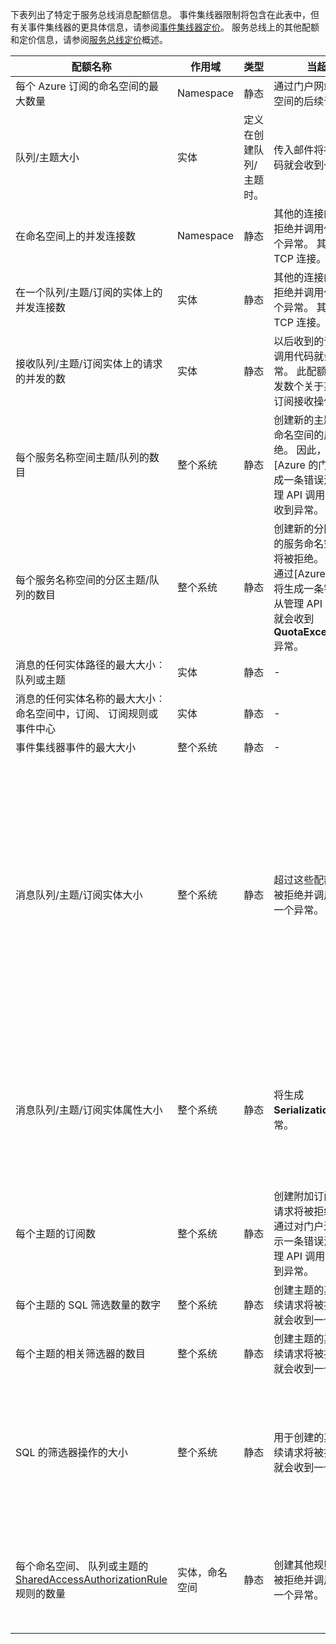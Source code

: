 下表列出了特定于服务总线消息配额信息。 事件集线器限制将包含在此表中，但有关事件集线器的更具体信息，请参阅[事件集线器定价](https://azure.microsoft.com/pricing/details/event-hubs/)。 服务总线上的其他配额和定价信息，请参阅[服务总线定价](https://azure.microsoft.com/pricing/details/service-bus/)概述。

|配额名称|作用域|类型|当超出的行为|值|
|---|---|---|---|---|
| 每个 Azure 订阅的命名空间的最大数量|Namespace|静态|通过门户网站，对其他命名空间的后续请求将被拒绝。|100|
|队列/主题大小|实体|定义在创建队列/主题时。|传入邮件将被拒绝并调用代码就会收到一个异常。|1、 2、 3、 4 或 5 GB。<br /><br />如果启用了[分区](service-bus-partitioning.md)，每个主题最大队列大小是 80 GB。|
|在命名空间上的并发连接数|Namespace|静态|其他的连接的后续请求将被拒绝并调用代码就会收到一个异常。 其他操作不受并发 TCP 连接。|NetMessaging: 1000<br /><br />AMQP: 5000|
|在一个队列/主题/订阅的实体上的并发连接数|实体|静态|其他的连接的后续请求将被拒绝并调用代码就会收到一个异常。 其他操作不受并发 TCP 连接。|限制通过命名空间每个并发连接数的限制。|
|接收队列/主题/订阅实体上的请求的并发的数|实体|静态|以后收到的请求将被拒绝并调用代码就会收到一个异常。 此配额应用于组合的并发数个关于某个主题的所有订阅接收操作。|5000|
|每个服务名称空间主题/队列的数目|整个系统|静态|创建新的主题或队列的服务命名空间的后续请求将被拒绝。 因此，如果配置通过[Azure 的门户网站][]，将生成一条错误消息。 如果从管理 API 调用，调用代码就会收到异常。|10000<br /><br />主题和队列服务命名空间中的总次数必须小于或等于 10000。<br/>这不是适用于高级分区的所有实体。|
|每个服务名称空间的分区主题/队列的数目|整个系统|静态|创建新的分区的主题或队列的服务命名空间的后续请求将被拒绝。 因此，如果配置通过[Azure 的门户网站][]，将生成一条错误消息。 如果从管理 API 调用，调用代码就会收到**QuotaExceededException**异常。|基本和标准层-100<br />高级-1000<br/><br />每个分区的队列或主题都将计入每个名称空间的 10000 实体的配额。|
|消息的任何实体路径的最大大小︰ 队列或主题|实体|静态|-|260 个字符|
|消息的任何实体名称的最大大小︰ 命名空间中，订阅、 订阅规则或事件中心|实体|静态|-|50 个字符|
|事件集线器事件的最大大小|整个系统|静态|-|256 KB|
|消息队列/主题/订阅实体大小|整个系统|静态|超过这些配额的传入邮件将被拒绝并调用代码就会收到一个异常。|最大邮件大小︰ 256 KB （[标准层](../articles/service-bus/service-bus-premium-messaging.md)） / 1 MB （[特优层](../articles/service-bus/service-bus-premium-messaging.md)）。 <br /><br />**请注意**由于系统开销，而这一限制通常是稍微少一些。<br /><br />大标题的大小︰ 64 KB<br /><br />属性包中的标头属性的最大数量︰**字节整数。如何**<br /><br />属性包中的属性的最大大小︰ 没有明确的限制。 受最大标头大小的限制。|
|消息队列/主题/订阅实体属性大小|整个系统|静态|将生成**SerializationException**异常。|最大邮件的每个属性的属性大小是 32k。 所有属性的累计大小不能超过 64k。 这适用于整个头[BrokeredMessage](https://msdn.microsoft.com/library/microsoft.servicebus.messaging.brokeredmessage.aspx)，它同时具有系统属性 （如[序列号](https://msdn.microsoft.com/library/microsoft.servicebus.messaging.brokeredmessage.sequencenumber.aspx)，消息[标签](https://msdn.microsoft.com/library/microsoft.servicebus.messaging.brokeredmessage.label.aspx)、[邮件 Id](https://msdn.microsoft.com/library/microsoft.servicebus.messaging.brokeredmessage.messageid.aspx)和等等） 以及用户属性。|
|每个主题的订阅数|整个系统|静态|创建附加订阅该主题的后续请求将被拒绝。 因此，如果通过对门户进行配置，将显示一条错误消息。 如果从管理 API 调用调用代码就会收到异常。|2000|
|每个主题的 SQL 筛选数量的数字|整个系统|静态|创建主题的其他筛选器的后续请求将被拒绝并调用代码就会收到一个异常。|2000|
|每个主题的相关筛选器的数目|整个系统|静态|创建主题的其他筛选器的后续请求将被拒绝并调用代码就会收到一个异常。|100000|
|SQL 的筛选器操作的大小|整个系统|静态|用于创建的其他筛选器的后续请求将被拒绝并调用代码就会收到一个异常。|筛选器条件字符串的最大长度︰ 1024 (1 K)。<br /><br />规则操作字符串的最大长度︰ 1024 (1 K)。<br /><br />每个规则操作的表达式的最大数量︰ 32。|
|每个命名空间、 队列或主题的[SharedAccessAuthorizationRule](https://msdn.microsoft.com/library/azure/microsoft.servicebus.messaging.sharedaccessauthorizationrule.aspx)规则的数量|实体，命名空间|静态|创建其他规则的后续请求将被拒绝并调用代码就会收到一个异常。|规则的最大数目︰ 12。 <br /><br /> 服务总线命名空间配置的规则适用于所有队列和主题该命名空间中。

[Azure 门户]: https://portal.azure.com
